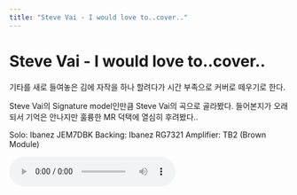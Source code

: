 ```yaml
---
title: "Steve Vai - I would love to..cover.."
---
```

# Steve Vai - I would love to..cover..

기타를 새로 들여놓은 김에 자작을 하나 할려다가 시간 부족으로 커버로 떼우기로 한다.

Steve Vai의 Signature model인만큼 Steve Vai의 곡으로 골라봤다. 들어본지가 오래되서 기억은 안나지만 훌륭한 MR 덕택에 열심히 후려봤다..

Solo: Ibanez JEM7DBK
Backing: Ibanez RG7321
Amplifier: TB2 (Brown Module)


![audio](90ddc4b656506fad730a35d963411816.mp3)



